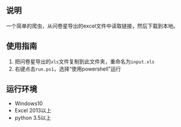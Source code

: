 ## 说明  
一个简单的爬虫，从问卷星导出的excel文件中读取链接，然后下载到本地。
## 使用指南
1. 把问卷星导出的`xls`文件复制到此文件夹，重命名为`input.xls`
2. 右键点击`run.ps1`，选择“使用powershell”运行

## 运行环境
- Windows10
- Excel 2013以上
- python 3.5以上
